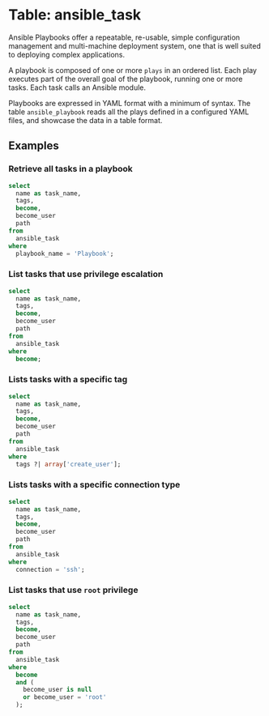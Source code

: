 # Table: ansible_task

Ansible Playbooks offer a repeatable, re-usable, simple configuration management and multi-machine deployment system, one that is well suited to deploying complex applications.

A playbook is composed of one or more `plays` in an ordered list. Each play executes part of the overall goal of the playbook, running one or more tasks. Each task calls an Ansible module.

Playbooks are expressed in YAML format with a minimum of syntax. The table `ansible_playbook` reads all the plays defined in a configured YAML files, and showcase the data in a table format.

## Examples

### Retrieve all tasks in a playbook

```sql
select
  name as task_name,
  tags,
  become,
  become_user
  path
from
  ansible_task
where
  playbook_name = 'Playbook';
```

### List tasks that use privilege escalation

```sql
select
  name as task_name,
  tags,
  become,
  become_user
  path
from
  ansible_task
where
  become;
```

### Lists tasks with a specific tag

```sql
select
  name as task_name,
  tags,
  become,
  become_user
  path
from
  ansible_task
where
  tags ?| array['create_user'];
```

### Lists tasks with a specific connection type

```sql
select
  name as task_name,
  tags,
  become,
  become_user
  path
from
  ansible_task
where
  connection = 'ssh';
```

### List tasks that use `root` privilege

```sql
select
  name as task_name,
  tags,
  become,
  become_user
  path
from
  ansible_task
where
  become
  and (
    become_user is null
    or become_user = 'root'
  );
```
